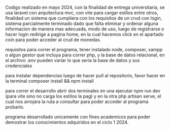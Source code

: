 Codigo realizado en mayo 2024, con la finalidad de entrega universitaria, se usa laravel con arquitectura mvc, con vite para cargar estilos entre otros, finalidad un sistema que cumpliera con los requisitos de un crud con login, sistema parcialmente terminado dado que falta eliminar y ordenar alguna informacion de manera mas adecuada, modo de uso, luego de registrarse o hacer login redirige a pagina home, en la cual hacemos click en el apartado coin para poder acceder al crud de monedas.

requisitos para correr el programa, tener instalado node, composer, xampp o algun gestor que incluya para correr php, y la base de datos relacional, en el archivo .env pueden variar lo que seria la base de datos y sus credenciales

para instalar dependencias luego de hacer pull al repositorio, favor hacer en la terminal composer install && npm install

para correr el desarrollo abrir dos terminales en una ejecutar npm run dev (para vite sino no carga los estilos la pag) y en la otra php artisan serve, el cual nos arrojara la ruta a consultar para poder acceder al programa probarlo.

programa desarrollado unicamente con fines academicos para poder demostrar los conocimientos adquiridos en el ciclo 1 2024.